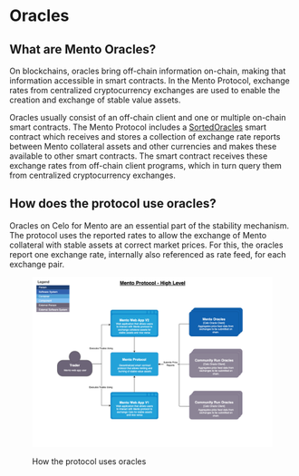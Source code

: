 # Oracles

## What are Mento Oracles?

On blockchains, oracles bring off-chain information on-chain, making that information accessible in smart contracts. In the Mento Protocol, exchange rates from centralized cryptocurrency exchanges are used to enable the creation and exchange of stable value assets.

Oracles usually consist of an off-chain client and one or multiple on-chain smart contracts. The Mento Protocol includes a [SortedOracles](https://github.com/mento-protocol/mento-core/blob/main/contracts/oracles/SortedOracles.sol) smart contract which receives and stores a collection of exchange rate reports between Mento collateral assets and other currencies and makes these available to other smart contracts. The smart contract receives these exchange rates from off-chain client programs, which in turn query them from centralized cryptocurrency exchanges.

## How does the protocol use oracles?

Oracles on Celo for Mento are an essential part of the stability mechanism. The protocol uses the reported rates to allow the exchange of Mento collateral with stable assets at correct market prices. For this, the oracles report one exchange rate, internally also referenced as rate feed, for each exchange pair.&#x20;

<figure><img src="../.gitbook/assets/image (2).png" alt=""><figcaption><p>How the protocol uses oracles</p></figcaption></figure>
